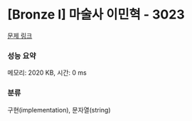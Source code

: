 # [Bronze I] 마술사 이민혁 - 3023 

[문제 링크](https://www.acmicpc.net/problem/3023) 

### 성능 요약

메모리: 2020 KB, 시간: 0 ms

### 분류

구현(implementation), 문자열(string)


